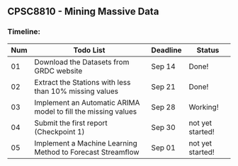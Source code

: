 ## CPSC8810 - Mining Massive Data

### Timeline:
|Num| Todo List | Deadline | Status |
| --- | --- | --- | --- |
|01| Download the Datasets from GRDC website | Sep 14 | Done! |
|02| Extract the Stations with less than 10% missing values | Sep 21 | Done! |
|03| Implement an Automatic ARIMA model to fill the missing values | Sep 28 | Working! |
|04| Submit the first report (Checkpoint 1) | Sep 30 | not yet started! |
|05| Implement a Machine Learning Method to Forecast Streamflow | Sep 01 | not yet started! |


